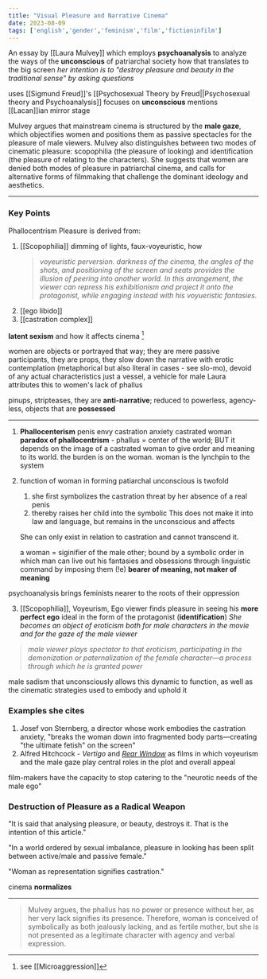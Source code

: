 ```yaml
---
title: "Visual Pleasure and Narrative Cinema"
date: 2023-08-09
tags: ['english','gender','feminism','film','fictioninfilm']
---
```

An essay  by [[Laura Mulvey]] which employs **psychoanalysis**
to analyze the ways of the **unconscious** of patriarchal society
how that translates to the big screen
*her intention is to "destroy pleasure and beauty in the traditional sense" by asking questions*

uses [[Sigmund Freud]]'s [[Psychosexual Theory by Freud||Psychosexual theory and Psychoanalysis]]
focuses on **unconscious** 
mentions [[Lacan]]ian mirror stage


Mulvey argues that mainstream cinema is structured by the **male gaze**, which objectifies women and positions them as passive spectacles for the pleasure of male viewers. Mulvey also distinguishes between two modes of cinematic pleasure: scopophilia (the pleasure of looking) and identification (the pleasure of relating to the characters). She suggests that women are denied both modes of pleasure in patriarchal cinema, and calls for alternative forms of filmmaking that challenge the dominant ideology and aesthetics.  

---
### Key Points
Phallocentrism
Pleasure is derived from: 
1. [[Scopophilia]] 
	dimming of lights, faux-voyeuristic, how 
	>*voyeuristic perversion. darkness of the cinema, the angles of the shots, and positioning of the screen and seats provides the illusion of peering into another world. In this arrangement, the viewer can repress his exhibitionism and project it onto the protagonist, while engaging instead with his voyueristic fantasies.*
1. [[ego libido]]
2. [[castration complex]]

**latent sexism** and how it affects cinema [^1]


women are objects or portrayed that way; they are mere passive participants,
they are props, they slow down the narrative with erotic contemplation (metaphorical but also literal in cases - see slo-mo),
devoid of any actual characteristics
just a vessel, a vehicle for male 
Laura attributes this to women's lack of phallus 

pinups, stripteases, they are **anti-narrative**; 
reduced to powerless, agency-less, objects that are **possessed**

---

1) **Phallocenterism** 
	penis envy
	castration anxiety 
	castrated woman 
	**paradox of phallocentrism** - phallus =  center of the world; BUT it depends on the image of a castrated woman to give order and meaning to its world. the burden is on the woman.
	woman is the lynchpin to the system 

2) function of woman in forming patiarchal unconscious is twofold
	 1. she first symbolizes the castration threat by her absence of a real penis
	 2. thereby raises her child into the symbolic
	This does not make it into law and language, but remains in the unconscious and affects 
	
	She can only exist in relation to castration and cannot transcend it. 

	a woman = siginifier of the male other; 
	bound by a symbolic order in which man can live out his fantasies and obsessions through linguistic command by imposing them (!e) 
	**bearer of meaning, not maker of meaning**

psychoanalysis brings feminists nearer to the roots of their oppression

3) [[Scopophilia]], Voyeurism, Ego
viewer finds pleasure in seeing his **more perfect ego** ideal in the form of the protagonist (**identification**)
*She becomes an object of eroticism both for male characters in the movie and for the gaze of the male viewer*

>*male viewer plays spectator to that eroticism, participating in the demonization or paternalization of the female character—a process through which he is granted power*

male sadism that unconsciously allows this dynamic to function, as well as the cinematic strategies used to embody and uphold it

### Examples she cites
1. Josef von Sternberg, a director whose work embodies the castration anxiety, "breaks the woman down into fragmented body parts—creating "the ultimate fetish" on the screen" 
2. Alfred Hitchcock - _Vertigo_ and _[Rear Window](https://www.gradesaver.com/rear-window)_ as films in which voyeurism and the male gaze play central roles in the plot and overall appeal

film-makers have the capacity to stop catering to the "neurotic needs of the male ego"
### Destruction of Pleasure as a Radical Weapon

"It is said that analysing pleasure, or beauty, destroys it. That is the intention of this article."

"In a world ordered by sexual imbalance, pleasure in looking has been split between active/male and passive female."

"Woman as representation signifies castration."




cinema **normalizes**

---

[^1]: see [[Microaggression]]


> Mulvey argues, the phallus has no power or presence without her, as her very lack signifies its presence. Therefore, woman is conceived of symbolically as both jealously lacking, and as fertile mother, but she is not presented as a legitimate character with agency and verbal expression.

